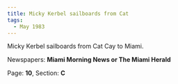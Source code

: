 ```yaml
---  
title: Micky Kerbel sailboards from Cat  
tags:  
  - May 1983  
---  
```

  
Micky Kerbel sailboards from Cat Cay to Miami.  
  
Newspapers: **Miami Morning News or The Miami Herald**  
  
Page: **10**, Section: **C** 
